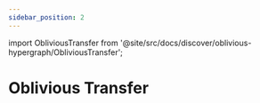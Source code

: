```yaml
---
sidebar_position: 2
---
```


import ObliviousTransfer from '@site/src/docs/discover/oblivious-hypergraph/ObliviousTransfer';

# Oblivious Transfer

<ObliviousTransfer />
